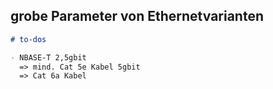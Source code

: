 ## grobe Parameter von Ethernetvarianten

```md
# to-dos

- NBASE-T 2,5gbit
  => mind. Cat 5e Kabel 5gbit
  => Cat 6a Kabel
```
